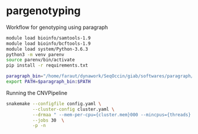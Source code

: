 # pargenotyping
Workflow for genotyping using paragraph

```bash
module load bioinfo/samtools-1.9
module load bioinfo/bcftools-1.9
module load system/Python-3.6.3
python3 -m venv parenv
source parenv/bin/activate
pip install -r requirements.txt

paragraph_bin="/home/faraut/dynawork/SeqOccin/giab/softwares/paragraph/bin"
export PATH=$paragraph_bin:$PATH
```

Running the CNVPipeline

```bash
snakemake --configfile config.yaml \
          --cluster-config cluster.yaml \
          --drmaa " --mem-per-cpu={cluster.mem}000 --mincpus={threads} --time={cluster.time} -J {cluster.name} -N 1=1" \
          --jobs 30  \
          -p -n
```
